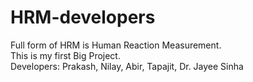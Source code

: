 # HRM-developers
Full form of HRM is Human Reaction Measurement.
<br>
This is my first Big Project.
<br>
Developers: Prakash, Nilay, Abir, Tapajit, Dr. Jayee Sinha
